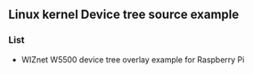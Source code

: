 ## Linux kernel Device tree source example

### List

- WIZnet W5500 device tree overlay example for Raspberry Pi
